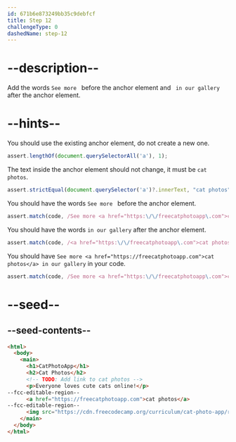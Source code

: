```yaml
---
id: 671b6e873249bb35c9debfcf
title: Step 12
challengeType: 0
dashedName: step-12
---
```


# --description--

Add the words `See more ` before the anchor element and ` in our gallery` after the anchor element.

# --hints--

You should use the existing anchor element, do not create a new one.

```js
assert.lengthOf(document.querySelectorAll('a'), 1);
```

The text inside the anchor element should not change, it must be `cat photos`.

```js
assert.strictEqual(document.querySelector('a')?.innerText, "cat photos");
```

You should have the words `See more ` before the anchor element.

```js
assert.match(code, /See more <a href="https:\/\/freecatphotoapp\.com">cat photos<\/a>/)
```

You should have the words `in our gallery` after the anchor element.

```js
assert.match(code, /<a href="https:\/\/freecatphotoapp\.com">cat photos<\/a> in our gallery/)
```

You should have `See more <a href="https://freecatphotoapp.com">cat photos</a> in our gallery` in your code.

```js
assert.match(code, /See more <a href="https:\/\/freecatphotoapp\.com">cat photos<\/a> in our gallery/)
```

# --seed--

## --seed-contents--

```html
<html>
  <body>
    <main>
      <h1>CatPhotoApp</h1>
      <h2>Cat Photos</h2>
      <!-- TODO: Add link to cat photos -->
      <p>Everyone loves cute cats online!</p>
--fcc-editable-region--
      <a href="https://freecatphotoapp.com">cat photos</a>
--fcc-editable-region--
      <img src="https://cdn.freecodecamp.org/curriculum/cat-photo-app/relaxing-cat.jpg" alt="A cute orange cat lying on its back.">
    </main>
  </body>
</html>
```
